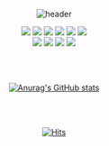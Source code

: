 <div align="center">

![header](https://capsule-render.vercel.app/api?type=transparent&color=auto&height=300&section=header&text=Hyejin%20Lee&fontSize=90&fontColor=89929b&desc=Frontend%20Developer&descAlign=64&descAlignY=63)

</div>

<div align="center">
<img src="https://img.shields.io/badge/HTML5-0d1117?style=flat-square&logo=HTML5&logoColor=E34F26"/>
<img src="https://img.shields.io/badge/CSS3-0d1117?style=flat-square&logo=CSS3&logoColor=1572B6"/>
<img src="https://img.shields.io/badge/JavaScript-0d1117?style=flat-square&logo=JavaScript&logoColor=F7DF1E"/>
<img src="https://img.shields.io/badge/React-0d1117?style=flat-square&logo=React&logoColor=61DAFB"/> 
<img src="https://img.shields.io/badge/Redux-0d1117?style=flat-square&logo=Redux&logoColor=764ABC"/> 
<img src="https://img.shields.io/badge/TypeScript-0d1117?style=flat-square&logo=TypeScript&logoColor=3178C6"/>
<br />
<img src="https://img.shields.io/badge/Node.js-0d1117?style=flat-square&logo=Node.js&logoColor=339933"/>
<img src="https://img.shields.io/badge/Styled Components-0d1117?style=flat-square&logo=styled-components&logoColor=DB7093"/> 
<img src="https://img.shields.io/badge/Git-0d1117?style=flat-square&logo=Git&logoColor=F05032"/> 
<img src="https://img.shields.io/badge/GitHub-0d1117?style=flat-square&logo=GitHub&logoColor=FFFFFF"/>
</div>

<br /><br />

<div align="center">

[![Anurag's GitHub stats](https://github-readme-stats.vercel.app/api?username=hxezin&bg_color=0d1117&hide_border=true&title_color=89929b&disapble_animations=true)](https://github.com/hxezin)

</div>

<br /><br />

<div align="center">

[![Hits](https://hits.seeyoufarm.com/api/count/incr/badge.svg?url=https%3A%2F%2Fgithub.com%2Fhxezin&count_bg=%2321262d&title_bg=%23161b22&icon=&icon_color=%23E7E7E7&title=hits&edge_flat=false)](https://github.com/hxezin)

</div>
